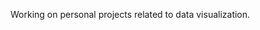 Working on personal projects related to data visualization.

<!---
joelisjoel/joelisjoel is a ✨ special ✨ repository because its `README.md` (this file) appears on your GitHub profile.
You can click the Preview link to take a look at your changes.
--->

